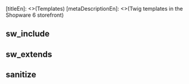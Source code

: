 [titleEn]: <>(Templates)
[metaDescriptionEn]: <>(Twig templates in the Shopware 6 storefront)

## sw_include

## sw_extends

## sanitize
